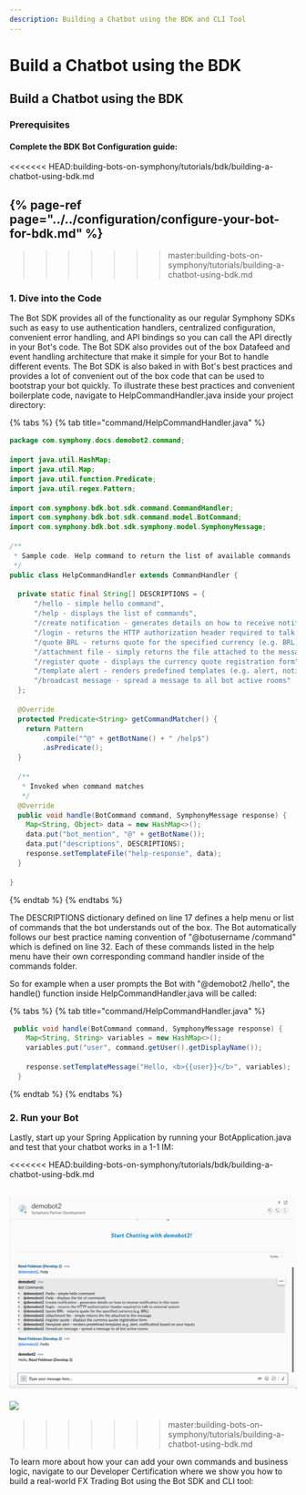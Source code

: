 ```yaml
---
description: Building a Chatbot using the BDK and CLI Tool
---
```


# Build a Chatbot using the BDK

## Build a Chatbot using the BDK

### Prerequisites

#### Complete the BDK Bot Configuration guide:

&lt;&lt;&lt;&lt;&lt;&lt;&lt; HEAD:building-bots-on-symphony/tutorials/bdk/building-a-chatbot-using-bdk.md

## {% page-ref page="../../configuration/configure-your-bot-for-bdk.md" %}

> > > > > > > master:building-bots-on-symphony/tutorials/building-a-chatbot-using-bdk.md

### 1. Dive into the Code

The Bot SDK provides all of the functionality as our regular Symphony SDKs such as easy to use authentication handlers, centralized configuration, convenient error handling, and API bindings so you can call the API directly in your Bot's code. The Bot SDK also provides out of the box Datafeed and event handling architecture that make it simple for your Bot to handle different events. The Bot SDK is also baked in with Bot's best practices and provides a lot of convenient out of the box code that can be used to bootstrap your bot quickly. To illustrate these best practices and convenient boilerplate code, navigate to HelpCommandHandler.java inside your project directory:

{% tabs %}
{% tab title="command/HelpCommandHandler.java" %}
```java
package com.symphony.docs.demobot2.command;

import java.util.HashMap;
import java.util.Map;
import java.util.function.Predicate;
import java.util.regex.Pattern;

import com.symphony.bdk.bot.sdk.command.CommandHandler;
import com.symphony.bdk.bot.sdk.command.model.BotCommand;
import com.symphony.bdk.bot.sdk.symphony.model.SymphonyMessage;

/**
 * Sample code. Help command to return the list of available commands
 */
public class HelpCommandHandler extends CommandHandler {

  private static final String[] DESCRIPTIONS = {
      "/hello - simple hello command",
      "/help - displays the list of commands",
      "/create notification - generates details on how to receive notification in this room",
      "/login - returns the HTTP authorization header required to talk to external system",
      "/quote BRL - returns quote for the specified currency (e.g. BRL)",
      "/attachment file - simply returns the file attached to the message",
      "/register quote - displays the currency quote registration form",
      "/template alert - renders predefined templates (e.g. alert, notification) based on your inputs",
      "/broadcast message - spread a message to all bot active rooms"
  };

  @Override
  protected Predicate<String> getCommandMatcher() {
    return Pattern
        .compile("^@" + getBotName() + " /help$")
        .asPredicate();
  }

  /**
   * Invoked when command matches
   */
  @Override
  public void handle(BotCommand command, SymphonyMessage response) {
    Map<String, Object> data = new HashMap<>();
    data.put("bot_mention", "@" + getBotName());
    data.put("descriptions", DESCRIPTIONS);
    response.setTemplateFile("help-response", data);
  }

}
```
{% endtab %}
{% endtabs %}

The DESCRIPTIONS dictionary defined on line 17 defines a help menu or list of commands that the bot understands out of the box. The Bot automatically follows our best practice naming convention of "@botusername /command" which is defined on line 32. Each of these commands listed in the help menu have their own corresponding command handler inside of the commands folder.

So for example when a user prompts the Bot with "@demobot2 /hello", the handle\(\) function inside HelpCommandHandler.java will be called:

{% tabs %}
{% tab title="command/HelpCommandHandler.java" %}
```java
 public void handle(BotCommand command, SymphonyMessage response) {
    Map<String, String> variables = new HashMap<>();
    variables.put("user", command.getUser().getDisplayName());

    response.setTemplateMessage("Hello, <b>{{user}}</b>", variables);
  }
```
{% endtab %}
{% endtabs %}

### 2.  Run your Bot

Lastly, start up your Spring Application by running your BotApplication.java and test that your chatbot works in a 1-1 IM:

&lt;&lt;&lt;&lt;&lt;&lt;&lt; HEAD:building-bots-on-symphony/tutorials/bdk/building-a-chatbot-using-bdk.md

## ![](../../../.gitbook/assets/screen-shot-2020-07-11-at-6.31.58-pm%20%281%29.png)

![](https://github.com/SymphonyPlatformSolutions/symphony-developers-documentation/tree/d53a0d96da58bb092bb4a07bf812b569cd918e6c/building-bots-on-symphony/.gitbook/assets/screen-shot-2020-07-11-at-6.31.58-pm%20%281%29.png)

> > > > > > > master:building-bots-on-symphony/tutorials/building-a-chatbot-using-bdk.md

To learn more about how your can add your own commands and business logic, navigate to our Developer Certification where we show you how to build a real-world FX Trading Bot using the Bot SDK and CLI tool:

